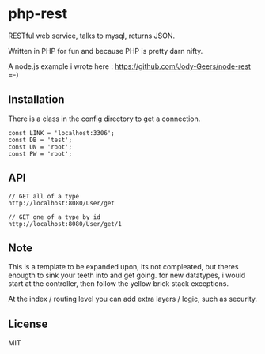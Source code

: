 # php-rest

  RESTful web service, talks to mysql, returns JSON.
  
  Written in PHP for fun and because PHP is pretty darn nifty.
  
  A node.js example i wrote here : https://github.com/Jody-Geers/node-rest
  =-)

## Installation

  There is a class in the config directory to get a connection.

	const LINK = 'localhost:3306';
	const DB = 'test';
	const UN = 'root';
	const PW = 'root';

## API

	// GET all of a type
	http://localhost:8080/User/get
	
	// GET one of a type by id
	http://localhost:8080/User/get/1

## Note

  This is a template to be expanded upon, its not compleated, 
  but theres enougth to sink your teeth into and get going.
  for new datatypes, i would start at the controller, then
  follow the yellow brick stack exceptions.
  
  At the index / routing level you can add extra layers / logic, such as security.
  
## License

  MIT
